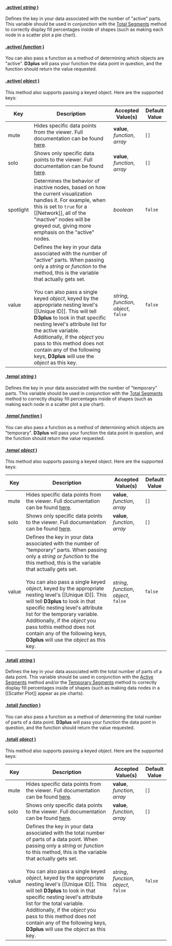 #### <a name="active" href="#wiki-active">.active( *string* )</a>

Defines the key in your data associated with the number of "active" parts. This variable should be used in conjunction with the [Total Segments](#total) method to correctly display fill percentages inside of shapes (such as making each node in a scatter plot a pie chart).

#### <a name="activefunction" href="#wiki-activefunction">.active( *function* )</a>

You can also pass a function as a method of determining which objects are "active". **D3plus** will pass your function the data point in question, and the function should return the value requested.

#### <a name="activeobject" href="#wiki-activeobject">.active( *object* )</a>

This method also supports passing a keyed object. Here are the supported keys:

| Key | Description | Accepted Value(s) | Default Value |
|---|---|---|---|
| mute | Hides specific data points from the viewer. Full documentation can be found [here](Data-Filtering#mute). | **value**, *function*, *array* | ```[]``` |
| solo | Shows only specific data points to the viewer. Full documentation can be found [here](Data-Filtering#solo). | **value**, *function*, *array* | ```[]``` |
| spotlight | Determines the behavior of inactive nodes, based on how the current visualization handles it. For example, when this is set to ```true``` for a [[Network]], all of the "inactive" nodes will be greyed out, giving more emphasis on the "active" nodes. | *boolean* | ```false``` |
| value | Defines the key in your data associated with the number of "active" parts. When passing only a *string* or *function* to the  method, this is the variable that actually gets set. <br><br> You can also pass a single keyed *object*, keyed by the appropriate nesting level's [[Unique ID]]. This will tell **D3plus** to look in that specific nesting level's attribute list for the active variable. Additionally, if the *object* you pass to this method does not contain any of the following keys, **D3plus** will use the *object* as this key. | *string*, *function*, *object*, ```false``` | ```false``` |

#### <a name="temp" href="#wiki-temp">.temp( *string* )</a>

Defines the key in your data associated with the number of "temporary" parts. This variable should be used in conjunction with the [Total Segments](#total) method to correctly display fill percentages inside of shapes (such as making each node in a scatter plot a pie chart).

#### <a name="tempfunction" href="#wiki-tempfunction">.temp( *function* )</a>

You can also pass a function as a method of determining which objects are "temporary". **D3plus** will pass your function the data point in question, and the function should return the value requested.

#### <a name="tempobject" href="#wiki-tempobject">.temp( *object* )</a>

This method also supports passing a keyed object. Here are the supported keys:

| Key | Description | Accepted Value(s) | Default Value |
|---|---|---|---|
| mute | Hides specific data points from the viewer. Full documentation can be found [here](Data-Filtering#mute). | **value**, *function*, *array* | ```[]``` |
| solo | Shows only specific data points to the viewer. Full documentation can be found [here](Data-Filtering#solo). | **value**, *function*, *array* | ```[]``` |
| value | Defines the key in your data associated with the number of "temporary" parts. When passing only a *string*  or *function* to the this method, this is the variable that actually gets set.<br><br>You can also pass a single keyed *object*, keyed by the appropriate nesting level's [[Unique ID]]. This will tell **D3plus** to look in that specific nesting level's attribute list for the temporary variable. Additionally, if the *object* you pass tothis method does not contain any of the following keys, **D3plus** will use the *object* as this key. | *string*, *function*, *object*, ```false``` | ```false``` |

#### <a name="total" href="#wiki-total">.total( *string* )</a>

Defines the key in your data associated with the total number of parts of a data point. This variable should be used in conjunction with the [Active Segments](#active) method and/or the [Temporary Segments](#temp) method to correctly display fill percentages inside of shapes (such as making data nodes in a [[Scatter Plot]] appear as pie charts).

#### <a name="totalfunction" href="#wiki-totalfunction">.total( *function* )</a>

You can also pass a function as a method of determining the total number of parts of a data point. **D3plus** will pass your function the data point in question, and the function should return the value requested.

#### <a name="totalobject" href="#wiki-totalobject">.total( *object* )</a>

This method also supports passing a keyed object. Here are the supported keys:

| Key | Description | Accepted Value(s) | Default Value |
|---|---|---|---|
| mute | Hides specific data points from the viewer. Full documentation can be found [here](Data-Filtering#mute). | **value**, *function*, *array* | ```[]``` |
| solo | Shows only specific data points to the viewer. Full documentation can be found [here](Data-Filtering#solo). | **value**, *function*, *array* | ```[]``` |
| value | Defines the key in your data associated with the total number of parts of a data point. When passing only a *string* or *function* to this method, this is the variable that actually gets set.<br><br>You can also pass a single keyed *object*, keyed by the appropriate nesting level's [[Unique ID]]. This will tell **D3plus** to look in that specific nesting level's attribute list for the total variable. Additionally, if the *object* you pass to this method does not contain any of the following keys, **D3plus** will use the *object* as this key. | *string*, *function*, *object*, ```false``` | ```false``` |
